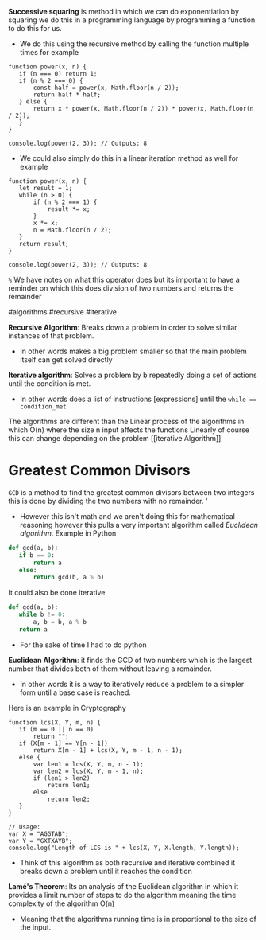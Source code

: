 **Successive squaring** is method in which we can do exponentiation by squaring we do this in a programming language by programming a function to do this for us. 

- We do this using the recursive method by calling the function multiple times for example 

```JS 
function power(x, n) {
   if (n === 0) return 1;
   if (n % 2 === 0) {
       const half = power(x, Math.floor(n / 2));
       return half * half;
   } else {
       return x * power(x, Math.floor(n / 2)) * power(x, Math.floor(n / 2));
   }
}

console.log(power(2, 3)); // Outputs: 8
```

- We could also simply do this in a linear iteration method as well for example 

```JS 
function power(x, n) {
   let result = 1;
   while (n > 0) {
       if (n % 2 === 1) {
           result *= x;
       }
       x *= x;
       n = Math.floor(n / 2);
   }
   return result;
}

console.log(power(2, 3)); // Outputs: 8
```

`%` We have notes on what this operator does but its important to have a reminder on which this does division of two numbers and returns the remainder 

#algorithms #recursive #iterative 

**Recursive Algorithm**: Breaks down a problem in order to solve similar instances of that problem. 

- In other words makes a big problem smaller so that the main problem itself can get solved directly

**Iterative algorithm**: Solves a problem by b repeatedly doing a set of actions until the condition is met. 

- In other words does a list of instructions [expressions] until the `while == condition_met`

The  algorithms are different than the Linear process of the algorithms in which O(n) where the size n input affects the functions Linearly of course this can change depending on the problem 
[[iterative Algorithm]]

# Greatest Common Divisors 
`GCD` is a method to find the greatest common divisors between two integers this is done by dividing the two numbers with no remainder.  '

- However this isn't math and we aren't doing this for mathematical reasoning however this pulls a very important algorithm called *Euclidean algorithm*. 
Example in Python 

```Python
def gcd(a, b):
   if b == 0:
       return a
   else:
       return gcd(b, a % b)
```

It could also be done iterative 

```Python 
def gcd(a, b):
   while b != 0:
       a, b = b, a % b
   return a

```

- For the sake of time I had to do python

**Euclidean Algorithm**: it finds the GCD of two numbers which is the largest number that divides both of them without leaving a remainder. 

- In other words it is a way to iteratively reduce a problem to a simpler form until a base case is reached. 

Here is an example in Cryptography 

```JS 
function lcs(X, Y, m, n) {
   if (m == 0 || n == 0)
       return "";
   if (X[m - 1] == Y[n - 1])
       return X[m - 1] + lcs(X, Y, m - 1, n - 1);
   else {
       var len1 = lcs(X, Y, m, n - 1);
       var len2 = lcs(X, Y, m - 1, n);
       if (len1 > len2)
           return len1;
       else
           return len2;
   }
}

// Usage:
var X = "AGGTAB";
var Y = "GXTXAYB";
console.log("Length of LCS is " + lcs(X, Y, X.length, Y.length));
```

- Think of this algorithm as both recursive and iterative combined it breaks down a problem until it reaches the condition

**Lamé's Theorem**: Its an analysis of the Euclidean algorithm in which it provides a limit number of steps to do the algorithm meaning the time complexity of the algorithm O(n) 

- Meaning that the algorithms running time is in proportional to the size of the input. 


